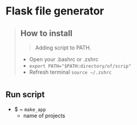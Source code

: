 # Flask file generator

>## How to install
>>Adding script to PATH.
>* Open your .bashrc or .zshrc 
>* `export PATH="$PATH:directory/of/scrip"`
>* Refresh terminal `source ~/.zshrc`

#

## Run script
* $ ~  `make_app`
    * name of projects
 



